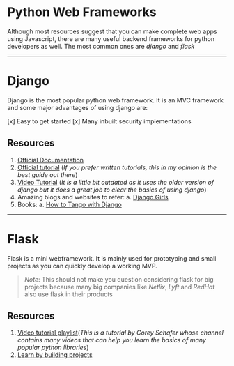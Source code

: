 # Python Web Frameworks

Although most resources suggest that you can make complete web apps using Javascript, there are many useful backend frameworks for python developers as well. The most common ones are *django* and *flask*

---

# Django

Django is the most popular python web framework. It is an MVC framework and some major advantages of using django are:

[x] Easy to get started
[x] Many inbuilt security implementations

## Resources

1. [Official Documentation](https://docs.djangoproject.com/en/3.1/)
2. [Official tutorial](https://docs.djangoproject.com/en/3.1/intro/tutorial01/) (_If you prefer written tutorials, this in my opinion is the best guide out there_)
3. [Video Tutorial](https://youtu.be/F5mRW0jo-U4) (_It is a little bit outdated as it uses the older version of django but it does a great job to clear the basics of using django_)
4. Amazing blogs and websites to refer:
	a. [Django Girls](https://tutorial.djangogirls.org/en/)
5. Books: 
	a. [How to Tango with Django](https://www.pdfdrive.com/how-to-tango-with-django-e18828667.html)

---

# Flask

Flask is a mini webframework. It is mainly used for prototyping and small projects as you can quickly develop a working MVP.

> *Note*: This should not make you question considering flask for big projects because many big companies like _Netlix_, _Lyft_ and _RedHat_ also use flask in their products

## Resources

1. [Video tutorial playlist](https://www.youtube.com/playlist?list=PL-osiE80TeTs4UjLw5MM6OjgkjFeUxCYH)(_This is a tutorial by *Corey Schafer* whose channel contains many videos that can help you learn the basics of many popular python libraries_)
2. [Learn by building projects](https://realpython.com/tutorials/flask/)
